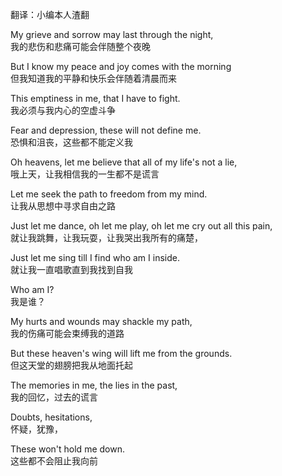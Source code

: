 翻译：小编本人渣翻

My grieve and sorrow may last through the night,  
我的悲伤和悲痛可能会伴随整个夜晚

But I know my peace and joy comes with the morning  
但我知道我的平静和快乐会伴随着清晨而来

This emptiness in me, that I have to fight.  
我必须与我内心的空虚斗争

Fear and depression, these will not define me.  
恐惧和沮丧，这些都不能定义我

Oh heavens, let me believe that all of my life's not a lie,  
哦上天，让我相信我的一生都不是谎言

Let me seek the path to freedom from my mind.  
让我从思想中寻求自由之路

Just let me dance, oh let me play, oh let me cry out all this pain,  
就让我跳舞，让我玩耍，让我哭出我所有的痛楚，

Just let me sing till I find who am I inside.  
就让我一直唱歌直到我找到自我

Who am I?  
我是谁？

My hurts and wounds may shackle my path,  
我的伤痛可能会束缚我的道路

But these heaven's wing will lift me from the grounds.  
但这天堂的翅膀把我从地面托起

The memories in me, the lies in the past,  
我的回忆，过去的谎言

Doubts, hesitations,  
怀疑，犹豫，

These won't hold me down.  
这些都不会阻止我向前